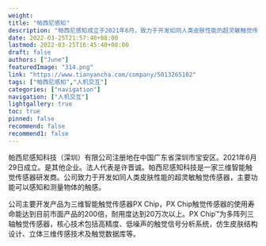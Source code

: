```yaml
---
weight: 
title: "帕西尼感知"
description: "帕西尼感知成立于2021年6月，致力于开发如同人类皮肤性能的超灵敏触觉传感器，感知和测量物体的触感，帮助人机协作应用更为智能。 帕西尼感知现已面向市场推出PaXini三维智能触觉传感器，正在建设与硬件产品相适配的触觉数据库，以帮助传感器产品在软件固件上不断更新，实现更好应用。"
date: 2022-03-25T21:57:40+08:00
lastmod: 2022-03-25T16:45:40+08:00
draft: false
authors: ["June"]
featuredImage: "314.png"
link: "https://www.tianyancha.com/company/5013265102"
tags: ["帕西尼感知","人机交互"]
categories: ["navigation"]
navigation: ["人机交互"]
lightgallery: true
toc: true
pinned: false
recommend: false
recommend1: false
---
```

帕西尼感知科技（深圳）有限公司注册地在中国广东省深圳市宝安区。2021年6月29日成立。是其他企业。法人代表是许晋诚。帕西尼感知科技是一家三维智能触觉传感器研发商。公司致力于开发如同人类皮肤性能的超灵敏触觉传感器，主要功能可以感知和测量物体的触感。

公司主要开发产品为三维智能触觉传感器PX Chip，PX Chip触觉传感器的使用寿命能达到目前市面产品的200倍，耐用度达到20万次以上。PX Chip™为多阵列三轴触觉传感器，核心技术包括高精度、低噪声的触觉信号分析系统，仿生皮肤结构设计、立体三维传感技术及触觉数据库等。